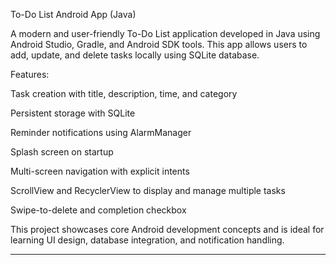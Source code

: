To-Do List Android App (Java)

A modern and user-friendly To-Do List application developed in Java using Android Studio, Gradle, and Android SDK tools. This app allows users to add, update, and delete tasks locally using SQLite database.

Features:

Task creation with title, description, time, and category

Persistent storage with SQLite

Reminder notifications using AlarmManager

Splash screen on startup

Multi-screen navigation with explicit intents

ScrollView and RecyclerView to display and manage multiple tasks

Swipe-to-delete and completion checkbox


This project showcases core Android development concepts and is ideal for learning UI design, database integration, and notification handling.


---

